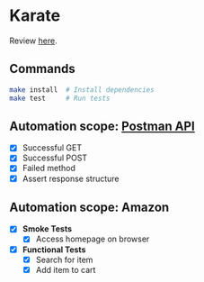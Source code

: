 # Karate

Review [here](https://github.com/rbaduman/start-testing/tree/main/docs/toolbox/framework/karate.md).

## Commands

```sh
make install  # Install dependencies
make test     # Run tests
```

## Automation scope: [Postman API](https://docs.postman-echo.com/)

- [x] Successful GET
- [x] Successful POST
- [x] Failed method
- [x] Assert response structure

## Automation scope: Amazon

- [x] **Smoke Tests**
  - [x] Access homepage on browser
- [x] **Functional Tests**
  - [x] Search for item
  - [x] Add item to cart
